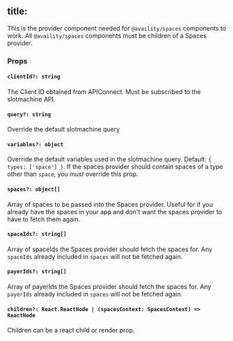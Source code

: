 ## <!-- TODO: SpacesLink docs -->

## title: <Space />

This is the provider component needed for `@availity/spaces` components to work. All `@availity/spaces` components must be children of a Spaces provider.

### Props

#### `clientId?: string`

The Client ID obtained from APIConnect. Must be subscribed to the slotmachine API.

#### `query?: string`

Override the default slotmachine query

#### `variables?: object`

Override the default variables used in the slotmachine query. Default: `{ types: ['space'] }`. If the spaces provider should contain spaces of a type other than `space`, you _must_ override this prop.

#### `spaces?: object[]`

Array of spaces to be passed into the Spaces provider. Useful for if you already have the spaces in your app and don't want the spaces provider to have to fetch them again.

#### `spaceIds?: string[]`

Array of spaceIds the Spaces provider should fetch the spaces for. Any `spaceIds` already included in `spaces` will not be fetched again.

#### `payerIds?: string[]`

Array of payerIds the Spaces provider should fetch the spaces for. Any `payerIds` already included in `spaces` will not be fetched again.

#### `children?: React.ReactNode | (spacesContext: SpacesContext) => ReactNode`

Children can be a react child or render prop.
